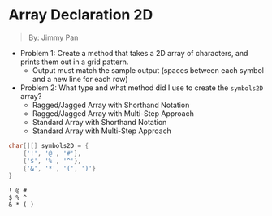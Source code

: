 # Array Declaration 2D

> By: Jimmy Pan

- Problem 1: Create a method that takes a 2D array of characters, and prints them out in a grid pattern.
    - Output must match the sample output (spaces between each symbol and a new line for each row)
- Problem 2: What type and what method did I use to create the `symbols2D` array?
    - Ragged/Jagged Array with Shorthand Notation
    - Ragged/Jagged Array with Multi-Step Approach
    - Standard Array with Shorthand Notation
    - Standard Array with Multi-Step Approach

```java
char[][] symbols2D = {
    {'!', '@', '#'},
    {'$', '%', '^'},
    {'&', '*', '(', ')'}
}
```
```
! @ #
$ % ^
& * ( )
```